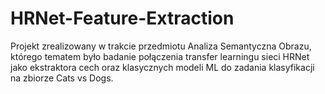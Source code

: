 # HRNet-Feature-Extraction
Projekt zrealizowany w trakcie przedmiotu Analiza Semantyczna Obrazu, którego tematem było badanie połączenia transfer learningu sieci HRNet jako ekstraktora cech oraz klasycznych modeli ML do zadania klasyfikacji na zbiorze Cats vs Dogs.
